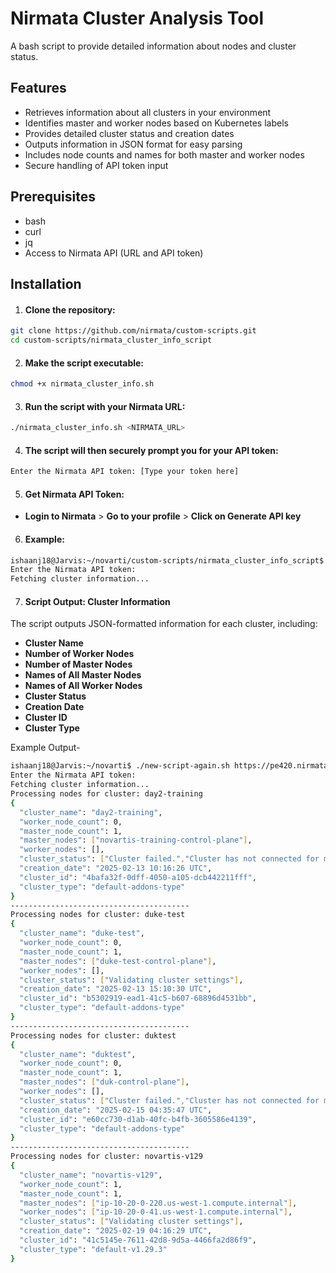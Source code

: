 # Nirmata Cluster Analysis Tool

A bash script to provide detailed information about nodes and cluster status. 

## Features

- Retrieves information about all clusters in your environment
- Identifies master and worker nodes based on Kubernetes labels
- Provides detailed cluster status and creation dates
- Outputs information in JSON format for easy parsing
- Includes node counts and names for both master and worker nodes
- Secure handling of API token input

## Prerequisites

- bash
- curl
- jq
- Access to Nirmata API (URL and API token)

## Installation

1. #### Clone the repository:
```bash
git clone https://github.com/nirmata/custom-scripts.git
cd custom-scripts/nirmata_cluster_info_script
```
2. #### Make the script executable:
```bash
chmod +x nirmata_cluster_info.sh
```

3. #### Run the script with your Nirmata URL:
```bash
./nirmata_cluster_info.sh <NIRMATA_URL>
```
4. #### The script will then securely prompt you for your API token:
```bash
Enter the Nirmata API token: [Type your token here]
```
5. #### Get Nirmata API Token:
 
- **Login to Nirmata** > **Go to your profile** > **Click on Generate API key**

6. #### Example:
```bash
ishaanj18@Jarvis:~/novarti/custom-scripts/nirmata_cluster_info_script$ ./nirmata_cluster_info.sh https://pe420.nirmata.co
Enter the Nirmata API token: 
Fetching cluster information...
```
7. #### Script Output: Cluster Information  

The script outputs JSON-formatted information for each cluster, including:  

- **Cluster Name**  
- **Number of Worker Nodes**  
- **Number of Master Nodes**  
- **Names of All Master Nodes**  
- **Names of All Worker Nodes**  
- **Cluster Status**  
- **Creation Date**  
- **Cluster ID**  
- **Cluster Type**

Example Output- 
```bash
ishaanj18@Jarvis:~/novarti$ ./new-script-again.sh https://pe420.nirmata.co
Enter the Nirmata API token:
Fetching cluster information...
Processing nodes for cluster: day2-training
{
  "cluster_name": "day2-training",
  "worker_node_count": 0,
  "master_node_count": 1,
  "master_nodes": ["novartis-training-control-plane"],
  "worker_nodes": [],
  "cluster_status": ["Cluster failed.","Cluster has not connected for more than 30 minutes. Last error: Failed to checkClusterConnection. not connected"],
  "creation_date": "2025-02-13 10:16:26 UTC",
  "cluster_id": "4bafa32f-0dff-4050-a105-dcb442211fff",
  "cluster_type": "default-addons-type"
}
----------------------------------------
Processing nodes for cluster: duke-test
{
  "cluster_name": "duke-test",
  "worker_node_count": 0,
  "master_node_count": 1,
  "master_nodes": ["duke-test-control-plane"],
  "worker_nodes": [],
  "cluster_status": ["Validating cluster settings"],
  "creation_date": "2025-02-13 15:10:30 UTC",
  "cluster_id": "b5302919-ead1-41c5-b607-68896d4531bb",
  "cluster_type": "default-addons-type"
}
----------------------------------------
Processing nodes for cluster: duktest
{
  "cluster_name": "duktest",
  "worker_node_count": 0,
  "master_node_count": 1,
  "master_nodes": ["duk-control-plane"],
  "worker_nodes": [],
  "cluster_status": ["Cluster failed.","Cluster has not connected for more than 30 minutes. Last error: Failed to checkClusterConnection. not connected"],
  "creation_date": "2025-02-15 04:35:47 UTC",
  "cluster_id": "e60cc730-d1ab-40fc-b4fb-3605586e4139",
  "cluster_type": "default-addons-type"
}
----------------------------------------
Processing nodes for cluster: novartis-v129
{
  "cluster_name": "novartis-v129",
  "worker_node_count": 1,
  "master_node_count": 1,
  "master_nodes": ["ip-10-20-0-220.us-west-1.compute.internal"],
  "worker_nodes": ["ip-10-20-0-41.us-west-1.compute.internal"],
  "cluster_status": ["Validating cluster settings"],
  "creation_date": "2025-02-19 04:16:29 UTC",
  "cluster_id": "41c5145e-7611-42d8-9d5a-4466fa2d86f9",
  "cluster_type": "default-v1.29.3"
}

```
